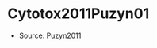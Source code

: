 <a name="material" />

# Cytotox2011Puzyn01
<script type="application/ld+json">
  {
    "@context": "https://schema.org/",
    "@type": "ChemicalSubstance",
    "http://purl.org/dc/terms/conformsTo":
      {
        "@type": "CreativeWork",
        "@id": "https://bioschemas.org/profiles/ChemicalSubstance/0.4-RELEASE/"
      },
    "@id": "https://egonw.github.io/nanowiki/nanowiki2.html#material",
    "name": "Cytotox2011Puzyn01",
    "sameAs": "http://127.0.0.1/mediawiki/index.php/Special:URIResolver/Cytotox2011Puzyn01"
  }
</script>


* Source: [Puzyn2011](Puzyn2011.md)
